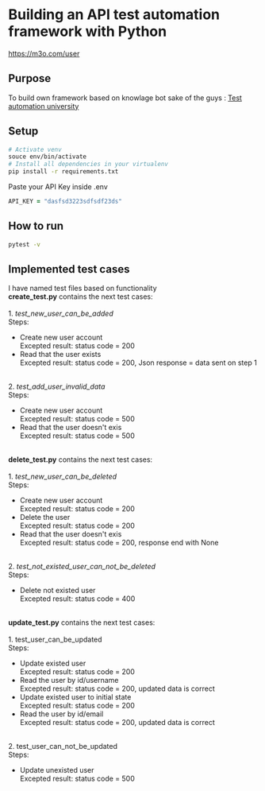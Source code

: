 # Building an API test automation framework with Python
https://m3o.com/user

## Purpose
To build own framework based on knowlage bot sake of the guys : [Test automation university](https://testautomationu.applitools.com/)

## Setup

```zsh
# Activate venv
souce env/bin/activate
# Install all dependencies in your virtualenv
pip install -r requirements.txt 
```
Paste your API Key inside .env
```zsh
API_KEY = "dasfsd3223sdfsdf23ds"
```

## How to run
```zsh
pytest -v
```
## Implemented test cases
I have named test files based on functionality
<br> **create_test.py** contains the next test cases: </br>
<br>1. *test_new_user_can_be_added*
<br>Steps: 
- Create new user account 
<br> Excepted result: status code = 200</br>
- Read that the user exists
<br> Excepted result: status code = 200, Json response = data sent on step 1 </br>

<br>2. *test_add_user_invalid_data*
<br> Steps: </br>
- Create new user account 
<br> Excepted result: status code = 500 </br>
- Read that the user doesn't exis
<br> Excepted result: status code = 500 </br>

<br>**delete_test.py** contains the next test cases:</br>
<br> 1. *test_new_user_can_be_deleted* 
<br> Steps: </br>
- Create new user account 
<br>Excepted result: status code = 200
- Delete the user
<br> Excepted result: status code = 200
- Read that the user doesn't exis
<br>Excepted result: status code = 200, response end with None

<br>2. *test_not_existed_user_can_not_be_deleted*
<br> Steps: </br>
- Delete not existed user
<br> Excepted result: status code = 400

<br> **update_test.py** contains the next test cases: </br>
<br> 1. test_user_can_be_updated
<br> Steps: </br>
- Update existed user
<br> Excepted result: status code = 200
- Read the user by id/username
<br> Excepted result: status code = 200, updated data is correct
- Update existed user to initial state
<br> Excepted result: status code = 200
- Read the user by id/email
<br>Excepted result: status code = 200, updated data is correct

<br> 2. test_user_can_not_be_updated
<br> Steps: </br>
- Update unexisted user
<br> Excepted result: status code = 500